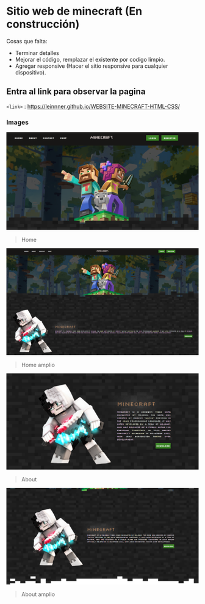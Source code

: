 # Sitio web de minecraft (En construcción)
Cosas que falta:
- Terminar detalles
- Mejorar el código, remplazar el existente por codigo limpio. 
- Agregar responsive (Hacer el sitio responsive para cualquier dispositivo).

## Entra al link para observar la pagina
`<link>` : https://leinnner.github.io/WEBSITE-MINECRAFT-HTML-CSS/

### Images

![](https://raw.githubusercontent.com/Leinnner/WEBSITE-MINECRAFT-HTML-CSS/master/examples/Home-minecraft.PNG)
> Home

![](https://raw.githubusercontent.com/Leinnner/WEBSITE-MINECRAFT-HTML-CSS/master/examples/Home-minecraft-2.PNG)
> Home amplio

![](https://raw.githubusercontent.com/Leinnner/WEBSITE-MINECRAFT-HTML-CSS/master/examples/About-minecraft.PNG)
> About

![](https://raw.githubusercontent.com/Leinnner/WEBSITE-MINECRAFT-HTML-CSS/master/examples/about-minecraft-2.PNG)
> About amplio

